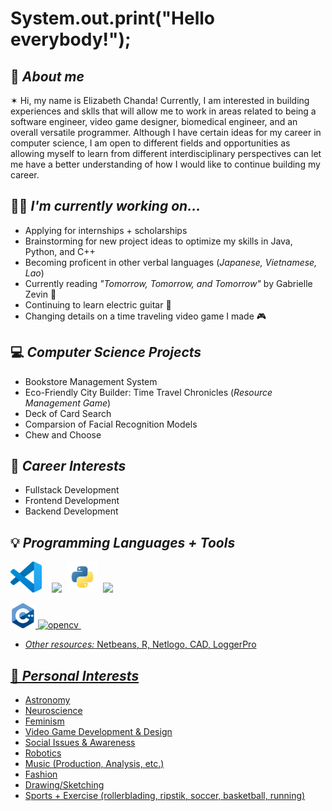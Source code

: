 # **System.out.print("Hello everybody!");**

## 💬 _About me_
✶ Hi, my name is Elizabeth Chanda! Currently, I am interested in building experiences and sklls that will allow me to work in areas related to being a software engineer, video game designer, biomedical engineer, and an overall versatile programmer. Although I have certain ideas for my career in computer science, I am open to different fields and opportunities as allowing myself to learn from different interdisciplinary perspectives can let me have a better understanding of how I would like to continue building my career. 

## 👩‍💻 _I'm currently working on..._
* Applying for internships + scholarships
* Brainstorming for new project ideas to optimize my skills in Java, Python, and C++
* Becoming proficent in other verbal languages (_Japanese, Vietnamese, Lao_)
* Currently reading _"Tomorrow, Tomorrow, and Tomorrow"_ by Gabrielle Zevin 📔
* Continuing to learn electric guitar 🎸
* Changing details on a time traveling video game I made 🎮

## 💻 _Computer Science Projects_
* Bookstore Management System
* Eco-Friendly City Builder: Time Travel Chronicles (_Resource Management Game_)
* Deck of Card Search
* Comparsion of Facial Recognition Models
* Chew and Choose

## 🚀 _Career Interests_
* Fullstack Development
* Frontend Development
* Backend Development

## 💡 _Programming Languages + Tools_
  <img width=50px src="https://raw.githubusercontent.com/github/explore/80688e429a7d4ef2fca1e82350fe8e3517d3494d/topics/visual-studio-code/visual-studio-code.png">&nbsp;&nbsp;&nbsp;
  <img width=50px src="https://upload.wikimedia.org/wikipedia/commons/thumb/1/1d/PyCharm_Icon.svg/512px-PyCharm_Icon.svg.png">&nbsp;
  <img width=50px src="https://raw.githubusercontent.com/github/explore/80688e429a7d4ef2fca1e82350fe8e3517d3494d/topics/python/python.png">&nbsp;
  <img width=50px src="https://brandslogos.com/wp-content/uploads/images/large/java-logo-1.png">&nbsp;
<p align="left"> <a href="https://www.w3schools.com/cpp/" target="_blank" rel="noreferrer"> <img src="https://raw.githubusercontent.com/devicons/devicon/master/icons/cplusplus/cplusplus-original.svg" alt="cplusplus" width="40" height="40"/> </a> <a href="https://www.gtk.org/" target="_blank" rel="noreferrer"> <img src="https://www.vectorlogo.zone/logos/opencv/opencv-icon.svg" alt="opencv" width="40" height="40"/> </a> <a href="https://www.python.org" target="_blank" rel="noreferrer"> <img </p>

* _Other resources:_ Netbeans, R, Netlogo, CAD, LoggerPro

## 🍋 _Personal Interests_
* Astronomy
* Neuroscience
* Feminism
* Video Game Development & Design
* Social Issues & Awareness
* Robotics
* Music (Production, Analysis, etc.)
* Fashion
* Drawing/Sketching
* Sports + Exercise (rollerblading, ripstik, soccer, basketball, running)
